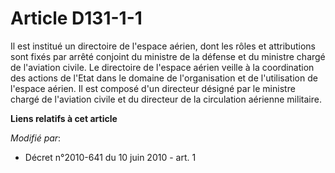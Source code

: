# Article D131-1-1

Il est institué un directoire de l'espace aérien, dont les rôles et attributions sont fixés par arrêté conjoint du ministre
de la défense et du ministre chargé de l'aviation civile. Le directoire de l'espace aérien veille à la coordination des
actions de l'Etat dans le domaine de l'organisation et de l'utilisation de l'espace aérien. Il est composé d'un directeur
désigné par le ministre chargé de l'aviation civile et du directeur de la circulation aérienne militaire.

**Liens relatifs à cet article**

_Modifié par_:

  - Décret n°2010-641 du 10 juin 2010 - art. 1
